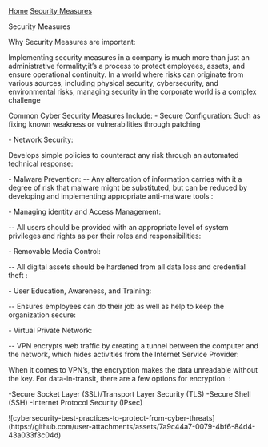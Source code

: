 <!DOCTYPE html>
<html lang="en">
<head>
    <meta charset="UTF-8">
    <meta name="viewport" content="width=device-width, initial-scale=1.0">
    <title>About Us</title>
	<link rel = "stylesheet" href = "https://cse005.github.io/style.css"/>
</head>
<body>
  <nav> 
    <a href = "https://cse005.github.io/website.html">Home</a>
    <a href = "https://cse005.github.io/.html">Security Measures</a>
  </nav>
	<p>Security Measures </p>
	<p>Why Security Measures are important: </p>
	<p>Implementing security measures in a company is much more than just an administrative formality;it’s a process to protect employees, assets, and ensure operational continuity. 
		In a world where risks can originate from various sources, including physical security, cybersecurity, and environmental risks,
		managing security in the corporate world is a complex challenge</p>
</p>
<p> Common Cyber Security Measures Include:
 - Secure Configuration:
      Such as fixing known weakness or vulnerabilities through patching</p>
- Network Security:</p>
        Develops simple policies to counteract any risk through an automated technical response: </p>
 - Malware Prevention: 
	-- Any altercation of information carries with it a degree of risk that malware might be substituted,
		  but can be reduced by developing and implementing appropriate anti-malware tools :</p>
	- Managing identity and Access Management: </p>
	-- All users should be provided with an appropriate level of system privileges and rights as per their roles and responsibilities: </p>
	- Removable Media Control: </p>
	-- All digital assets should be hardened from all data loss and credential theft : </p>
	- User Education, Awareness, and Training: </p>
	-- Ensures employees can do their job as well as help to keep the organization secure: </p>
	- Virtual Private Network: </p>
	-- VPN encrypts web traffic by creating a tunnel between the computer and the network, which hides activities from the Internet Service Provider:</p>
 </p>
 <p>When it comes to VPN’s, the encryption makes the data unreadable without the key. For data-in-transit, there are a few options for encryption. :
<p> 	-Secure Socket Layer (SSL)/Transport Layer Security (TLS) 
		-Secure Shell (SSH) 
		-Internet Protocol Security (IPsec) 
</p>
![cybersecurity-best-practices-to-protect-from-cyber-threats](https://github.com/user-attachments/assets/7a9c44a7-0079-4bf6-84d4-43a033f3c04d)
 
 
 
